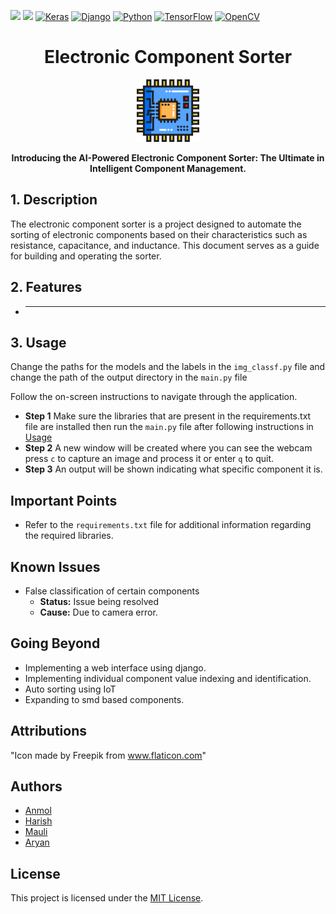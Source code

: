 [<img src="https://upload.wikimedia.org/wikipedia/commons/thumb/0/0e/Intel_logo_%282020%2C_light_blue%29.svg/300px-Intel_logo_%282020%2C_light_blue%29.svg.png" width="50">](https://www.intel.com/) [<img src="https://www.intel.com/content/dam/develop/public/us/en/images/admin/oneapi-logo-rev-4x3-rwd.png" width="50">](https://www.intel.com/) [![Keras](https://img.shields.io/badge/Keras-%23D00000.svg?style=for-the-badge&logo=Keras&logoColor=white)](https://keras.io/) [![Django](https://img.shields.io/badge/django-%23092E20.svg?style=for-the-badge&logo=django&logoColor=white)]() [![Python](https://img.shields.io/badge/python-3670A0?style=for-the-badge&logo=python&logoColor=ffdd54)](https://www.python.org/) [![TensorFlow](https://img.shields.io/badge/TensorFlow-%23FF6F00.svg?style=for-the-badge&logo=TensorFlow&logoColor=white)](https://www.tensorflow.org/) [![OpenCV](https://img.shields.io/badge/opencv-%23white.svg?style=for-the-badge&logo=opencv&logoColor=white)](https://opencv.org/)

<h1 align="center">Electronic Component Sorter</h1>

<p align="center">
  <img src="photos/cpu.png" alt="Electronic Component Sorter" width="100px">
</p>


<p align="center">
  <b>Introducing the AI-Powered Electronic Component Sorter: The Ultimate in Intelligent Component Management.</b>
</p>

## 1. Description

The electronic component sorter is a project designed to automate the sorting of electronic components based on their characteristics such as resistance, capacitance, and inductance. This document serves as a guide for building and operating the sorter.

## 2. Features

- ** **

## 3. Usage

Change the paths for the models and the labels in the ```img_classf.py``` file and change the path of the output directory in the ```main.py``` file 



Follow the on-screen instructions to navigate through the application.
- **Step 1** Make sure the libraries that are present in the requirements.txt file are installed then run the ```main.py``` file after following instructions in [Usage](#heading3)
- **Step 2** A new window will be created where you can see the webcam press ```c``` to capture an image and process it or enter ```q``` to quit.
- **Step 3** An output will be shown indicating what specific component it is. 


## Important Points
- Refer to the ```requirements.txt``` file for additional information regarding the required libraries.


## Known Issues
- False classification of certain components 
    - **Status:** Issue being resolved 
    - **Cause:** Due to camera error. 

## Going Beyond
- Implementing a web interface using django.
- Implementing individual component value indexing and identification.
- Auto sorting using IoT
- Expanding to smd based components.


## Attributions
"Icon made by Freepik from www.flaticon.com"

## Authors

* [Anmol](https://www.linkedin.com/in/anmolkrish)
* [Harish](https://www.linkedin.com/in/harish-r-07b3192b7?utm_source=share&utm_campaign=share_via&utm_content=profile&utm_medium=android_app)
* [Mauli](https://www.linkedin.com/in/maulir?utm_source=share&utm_campaign=share_via&utm_content=profile&utm_medium=android_app)
* [Aryan](https://www.linkedin.com/in/aryan-jaljith-64283b240?utm_source=share&utm_campaign=share_via&utm_content=profile&utm_medium=android_app)

## License

This project is licensed under the [MIT License](https://opensource.org/license/mit).


